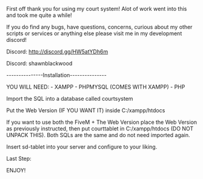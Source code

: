 First off thank you for using my court system! Alot of work went into this and took me quite a while!

If you do find any bugs, have questions, concerns, curious about my other scripts or services or anything else please visit me in my development discord!

Discord: http://discord.gg/HW5atYDh6m

Discord: shawnblackwood


---------------Installation---------------

YOU WILL NEED:
    - XAMPP
    - PHPMYSQL (COMES WITH XAMPP)
    - PHP



Import the SQL into a database called courtsystem

Put the Web Version (IF YOU WANT IT) inside C:/xampp/htdocs

If you want to use both the FiveM + The Web Version place the Web Version as previously instructed, then put courttablet in C:/xampp/htdocs (DO NOT UNPACK THIS). Both SQLs are the same and do not need imported again.

Insert sd-tablet into your server and configure to your liking.

Last Step:

ENJOY!